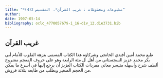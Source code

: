 ```yaml
---
title: "*مطبوعات ومخطوطات : غريب القرآن*. المقتبس 2(4)"
author: 
date: 1907-05-14
bibliography: oclc_4770057679-i_16-div_12.d1e3731.bib
---
```




##  غريب القرآن 


 طبع محمد أمين أفندي الخانجي وشركاؤه هذا الكتاب المسمى بنزهة القلوب للأمام أبي بكر محمد عزيز السجستاني من أهل ال  مئة  الرابعة وهو على حروف المعجم مشروح ألطف شرح وأسهله متيسر معاني مفردات الكتاب العزيز أن يرجع إليها في أسرع ما يمكن من الحجم الصغير وبطلب من طابعه بثلاثة قروش.  
